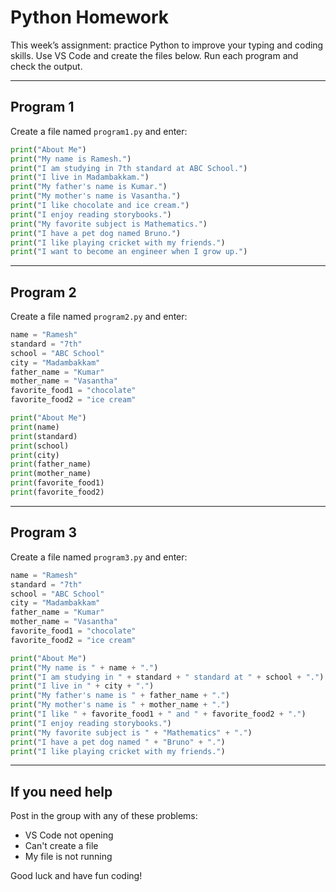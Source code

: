 # Python Homework

This week’s assignment: practice Python to improve your typing and coding skills. Use VS Code and create the files below. Run each program and check the output.

---

## Program 1
Create a file named `program1.py` and enter:
```python
print("About Me")
print("My name is Ramesh.")
print("I am studying in 7th standard at ABC School.")
print("I live in Madambakkam.")
print("My father's name is Kumar.")
print("My mother's name is Vasantha.")
print("I like chocolate and ice cream.")
print("I enjoy reading storybooks.")
print("My favorite subject is Mathematics.")
print("I have a pet dog named Bruno.")
print("I like playing cricket with my friends.")
print("I want to become an engineer when I grow up.")
```

---

## Program 2
Create a file named `program2.py` and enter:
```python
name = "Ramesh"
standard = "7th"
school = "ABC School"
city = "Madambakkam"
father_name = "Kumar"
mother_name = "Vasantha"
favorite_food1 = "chocolate"
favorite_food2 = "ice cream"

print("About Me")
print(name)
print(standard)
print(school)
print(city)
print(father_name)
print(mother_name)
print(favorite_food1)
print(favorite_food2)
```

---

## Program 3
Create a file named `program3.py` and enter:
```python
name = "Ramesh"
standard = "7th"
school = "ABC School"
city = "Madambakkam"
father_name = "Kumar"
mother_name = "Vasantha"
favorite_food1 = "chocolate"
favorite_food2 = "ice cream"

print("About Me")
print("My name is " + name + ".")
print("I am studying in " + standard + " standard at " + school + ".")
print("I live in " + city + ".")
print("My father's name is " + father_name + ".")
print("My mother's name is " + mother_name + ".")
print("I like " + favorite_food1 + " and " + favorite_food2 + ".")
print("I enjoy reading storybooks.")
print("My favorite subject is " + "Mathematics" + ".")
print("I have a pet dog named " + "Bruno" + ".")
print("I like playing cricket with my friends.")
```

---

## If you need help
Post in the group with any of these problems:
- VS Code not opening  
- Can't create a file  
- My file is not running

Good luck and have fun coding!
